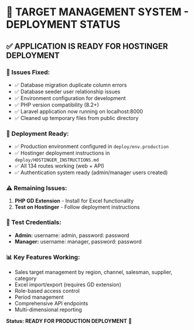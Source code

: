 # 🎯 TARGET MANAGEMENT SYSTEM - DEPLOYMENT STATUS

## ✅ APPLICATION IS READY FOR HOSTINGER DEPLOYMENT

### 🔧 Issues Fixed:
- ✅ Database migration duplicate column errors
- ✅ Database seeder user relationship issues
- ✅ Environment configuration for development
- ✅ PHP version compatibility (8.2+)
- ✅ Laravel application now running on localhost:8000
- ✅ Cleaned up temporary files from public directory

### 🚀 Deployment Ready:
- ✅ Production environment configured in `deploy/env.production`
- ✅ Hostinger deployment instructions in `deploy/HOSTINGER_INSTRUCTIONS.md`
- ✅ All 134 routes working (web + API)
- ✅ Authentication system ready (admin/manager users created)

### ⚠️ Remaining Issues:
1. **PHP GD Extension** - Install for Excel functionality
2. **Test on Hostinger** - Follow deployment instructions

### 🔑 Test Credentials:
- **Admin:** username: admin, password: password
- **Manager:** username: manager, password: password

### 📊 Key Features Working:
- Sales target management by region, channel, salesman, supplier, category
- Excel import/export (requires GD extension)
- Role-based access control
- Period management
- Comprehensive API endpoints
- Multi-dimensional reporting

**Status: READY FOR PRODUCTION DEPLOYMENT** 🚀